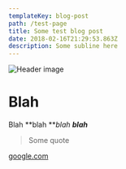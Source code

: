 ```yaml
---
templateKey: blog-post
path: /test-page
title: Some test blog post
date: 2018-02-16T21:29:53.863Z
description: Some subline here
---
```

![Header image](/img/desktop10@2x.png)

# Blah

Blah **blah **_blah **blah**_

> Some quote

[google.com](http://google.com)
